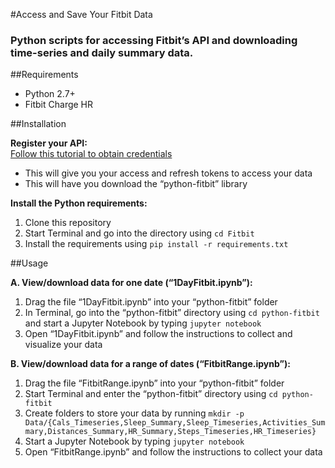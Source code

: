 #Access and Save Your Fitbit Data

### Python scripts for accessing Fitbit’s API and downloading time-series and daily summary data.

##Requirements  
- Python 2.7+
- Fitbit Charge HR

##Installation

**Register your API:**  
[Follow this tutorial to obtain credentials](http://blog.mr-but-dr.xyz/en/programming/fitbit-python-heartrate-howto/)
- This will give you your access and refresh tokens to access your data
- This will have you download the “python-fitbit” library

**Install the Python requirements:**  
1. Clone this repository  
2. Start Terminal and go into the directory using `cd Fitbit`  
3. Install the requirements using `pip install -r requirements.txt`  

##Usage

**A. View/download data for one date (“1DayFitbit.ipynb”):**  
1. Drag the file “1DayFitbit.ipynb” into your “python-fitbit” folder  
2. In Terminal, go into the “python-fitbit” directory using `cd python-fitbit` and start a Jupyter Notebook by typing `jupyter notebook`  
3. Open “1DayFitbit.ipynb” and follow the instructions to collect and visualize your data  

**B. View/download data for a range of dates (“FitbitRange.ipynb”):**    
1.  Drag the file “FitbitRange.ipynb” into your “python-fitbit” folder  
2.  Start Terminal and enter the “python-fitbit” directory using `cd python-fitbit`  
3.  Create folders to store your data by running `mkdir -p Data/{Cals_Timeseries,Sleep_Summary,Sleep_Timeseries,Activities_Summary,Distances_Summary,HR_Summary,Steps_Timeseries,HR_Timeseries}`  
4.  Start a Jupyter Notebook by typing `jupyter notebook`  
5.  Open “FitbitRange.ipynb” and follow the instructions to collect your data  
